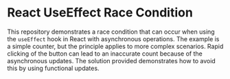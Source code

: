 # React UseEffect Race Condition

This repository demonstrates a race condition that can occur when using the `useEffect` hook in React with asynchronous operations. The example is a simple counter, but the principle applies to more complex scenarios.  Rapid clicking of the button can lead to an inaccurate count because of the asynchronous updates.  The solution provided demonstrates how to avoid this by using functional updates.